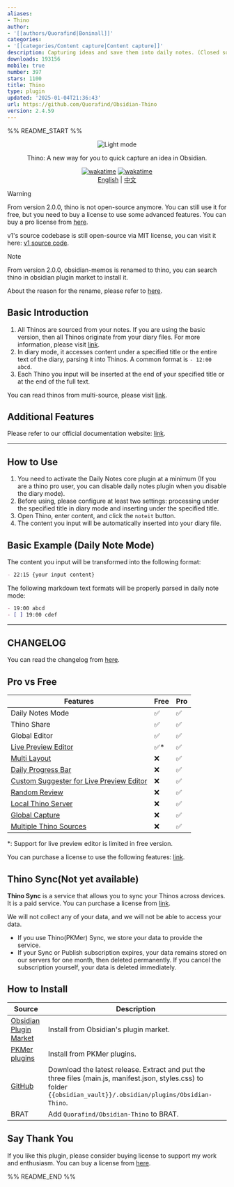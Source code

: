```yaml
---
aliases:
- Thino
author:
- '[[authors/Quorafind|Boninall]]'
categories:
- '[[categories/Content capture|Content capture]]'
description: Capturing ideas and save them into daily notes. (Closed source)
downloads: 193156
mobile: true
number: 397
stars: 1100
title: Thino
type: plugin
updated: '2025-01-04T21:36:43'
url: https://github.com/Quorafind/Obsidian-Thino
version: 2.4.59
---
```


%% README_START %%

<div align="center">
<picture>
  <source media="(prefers-color-scheme: dark)" srcset="https://github.com/Quorafind/Obsidian-Thino/blob/main/media/dark-thino.svg">
  <img alt="Light mode" style="" src="https://github.com/Quorafind/Obsidian-Thino/blob/main/media/light-thino.svg">
</picture>
<p>Thino: A new way for you to quick capture an idea in Obsidian.</p>
</div>

<div align="center">
  <a href="https://wakatime.com/badge/user/58e91e50-0298-48e9-b2b6-8567cfc4f2fe/project/292fa896-30ea-47f5-be85-7d8398591cbb"><img src="https://wakatime.com/badge/user/58e91e50-0298-48e9-b2b6-8567cfc4f2fe/project/292fa896-30ea-47f5-be85-7d8398591cbb.svg" alt="wakatime"></a> <a href="https://wakatime.com/badge/user/58e91e50-0298-48e9-b2b6-8567cfc4f2fe/project/6d32fae0-c591-478a-860b-33592db7bc79"><img src="https://wakatime.com/badge/user/58e91e50-0298-48e9-b2b6-8567cfc4f2fe/project/6d32fae0-c591-478a-860b-33592db7bc79.svg" alt="wakatime"></a>
</div>

<div align="center">
  <a href="https://thino.pkmer.net/en/">English</a> | <a href="https://thino.pkmer.net/">中文</a>
</div>



> [!warning]  
> From version 2.0.0, thino is not open-source anymore. You can still use it for free, but you need to buy a license to use some advanced features. You can buy a pro license from [here](https://thino.pkmer.net/).
>
> v1's source codebase is still open-source via MIT license, you can visit it here: [v1 source code](https://github.com/Quorafind/Obsidian-Memos/tree/v1).

> [!note]  
> From version 2.0.0, obsidian-memos is renamed to thino, you can search thino in obsidian plugin market to install it.
>
> About the reason for the rename, please refer to [here](https://thino.pkmer.net/en/thino).



## Basic Introduction

1. All Thinos are sourced from your notes. If you are using the basic version, then all Thinos originate from your diary files. For more information, please visit [link](https://thino.pkmer.net/en/thino/01_thino-basic/01_thino-basic-tutorial/).
2. In diary mode, it accesses content under a specified title or the entire text of the diary, parsing it into Thinos. A common format is `- 12:00 abcd`.
3. Each Thino you input will be inserted at the end of your specified title or at the end of the full text.

You can read thinos from multi-source, please visit [link](https://thino.pkmer.net/en/).

## Additional Features

Please refer to our official documentation website: [link](https://thino.pkmer.net/en/thino).
  
---  

## How to Use

1. You need to activate the Daily Notes core plugin at a minimum (If you are a thino pro user, you can disable daily notes plugin when you disable the diary mode).
2. Before using, please configure at least two settings: processing under the specified title in diary mode and inserting under the specified title.
3. Open Thino, enter content, and click the `noteit` button.
4. The content you input will be automatically inserted into your diary file.

## Basic Example (Daily Note Mode)

The content you input will be transformed into the following format:

```markdown  
- 22:15 {your input content}  
```  

The following markdown text formats will be properly parsed in daily note mode:

```markdown  
- 19:00 abcd  
- [ ] 19:00 cdef  
```  
  
---  

## CHANGELOG

You can read the changelog from [here](./CHANGELOG.md).

## Pro vs Free

| Features                                                                | Free | Pro |  
|-------------------------------------------------------------------------|------|-----|  
| Daily Notes Mode                                                        | ✅    | ✅   |  
| Thino Share                                                             | ✅    | ✅   |  
| Global Editor                                                           | ✅    | ✅   |  
| [Live Preview Editor](https://thino.pkmer.net/en/thino/01_thino-basic/thino-editor/)                      | ✅*   | ✅   |  
| [Multi Layout](https://thino.pkmer.net/en/thino/01_thino-basic/thino-multi-layout/)                             | ❌    | ✅   |  
| [Daily Progress Bar](https://thino.pkmer.net/en/thino/01_thino-basic/thino-heatmap/)                       | ❌    | ✅   |  
| [Custom Suggester for Live Preview Editor](https://thino.pkmer.net/en/thino/01_thino-basic/thino-editor/) | ❌    | ✅   |  
| [Random Review](https://thino.pkmer.net/en/thino/01_thino-basic/thino-review/)                            | ❌    | ✅   |  
| [Local Thino Server](https://thino.pkmer.net/en/)                       | ❌    | ✅   | 
| [Global Capture](https://thino.pkmer.net/en/)                           | ❌    | ✅   |  
| [Multiple Thino Sources](https://thino.pkmer.net/en/thino/02_thino-advanced/thino-multi-souce/)                   | ❌    | ✅   |  

*: Support for live preview editor is limited in free version.

You can purchase a license to use the following features: [link](https://thino.pkmer.net/en/).


## Thino Sync(Not yet available)

**Thino Sync** is a service that allows you to sync your Thinos across devices. It is a paid service. You can purchase a license from [link](https://thino.pkmer.net/en/).

We will not collect any of your data, and we will not be able to access your data.

- If you use Thino(PKMer) Sync, we store your data to provide the service.
- If your Sync or Publish subscription expires, your data remains stored on our servers for one month, then deleted permanently. If you cancel the subscription yourself, your data is deleted immediately.


## How to Install

| Source                                                                  | Description                                                                                                                                                        |  
|-------------------------------------------------------------------------|--------------------------------------------------------------------------------------------------------------------------------------------------------------------|  
| [Obsidian Plugin Market](https://obsidian.md/plugins?id=obsidian-memos) | Install from Obsidian's plugin market.                                                                                                                             |  
| [PKMer plugins](https://pkmer.cn/products/plugin/pluginMarket/)         | Install from PKMer plugins.                                                                                                                                        |  
| [GitHub](https://github.com/quorafind/obsidian-thino)                   | Download the latest release. Extract and put the three files (main.js, manifest.json, styles.css) to folder `{{obsidian_vault}}/.obsidian/plugins/Obsidian-Thino`. |  
| BRAT                                                                    | Add `Quorafind/Obsidian-Thino` to BRAT.                                                                                                                            |  

## Say Thank You

If you like this plugin, please consider buying license to support my work and enthusiasm. You can buy a license from [here](https://thino.pkmer.net/).


%% README_END %%